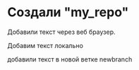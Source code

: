 # Создали "my_repo" 

Добавили текст через веб браузер.

Добавим текст локально

добавили текст в новой ветке newbranch

